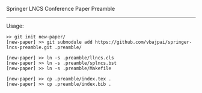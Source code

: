 Springer LNCS Conference Paper Preamble
- - -

Usage:

    >> git init new-paper/
    [new-paper] >> git submodule add https://github.com/vbajpai/springer-lncs-preamble.git .preamble/

    [new-paper] >> ln -s .preamble/llncs.cls
    [new-paper] >> ln -s .preamble/splncs.bst
    [new-paper] >> ln -s .preamble/Makefile

    [new-paper] >> cp .preamble/index.tex .
    [new-paper] >> cp .preamble/index.bib .
